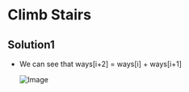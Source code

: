 # Climb Stairs

## Solution1

- We can see that ways[i+2] = ways[i] + ways[i+1]

  ![Image](https://github.com/CarmenDou/Leetcode/blob/master/70/Image1.jpg)